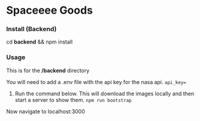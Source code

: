 # Spaceeee Goods

### Install (Backend)
cd **backend** && npm install

### Usage
This is for the **/backend** directory

You will need to add a .env file with the api key for the nasa api.
`api_key=`

1. Run the command below. This will download the images locally and then start a server to show them. 
`
npm run bootstrap
`

Now navigate to localhost:3000